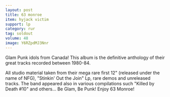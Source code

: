 ```yaml
---
layout: post
title: 63 monroe
item: hyjack victim
support: lp
category: rur
tag: soldout
volume: 48
image: Y6RZpdMJ3Nnr
---
```


Glam Punk idols from Canada! This album is the definitive anthology of their great tracks recorded between 1980-84.

All studio material taken from their mega rare first 12&quot; (released under the name of NFG), &quot;Stinkin&#x27; Out the Join&quot; Lp, rare demos and unreleased tracks. The band appeared also in various compilations such &quot;Killed by Death #10&quot; and others... Be Glam, Be Punk! Enjoy 63 Monroe!